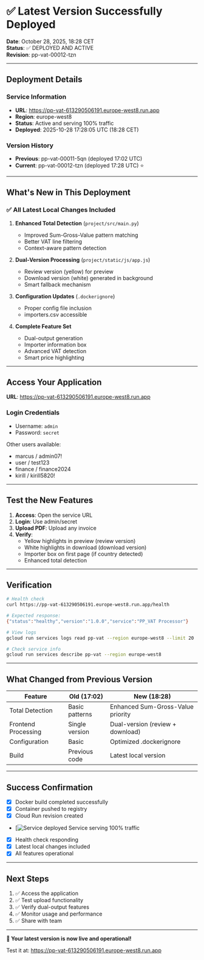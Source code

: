 # ✅ Latest Version Successfully Deployed

**Date**: October 28, 2025, 18:28 CET  
**Status**: ✅ DEPLOYED AND ACTIVE  
**Revision**: pp-vat-00012-tzn

---

## Deployment Details

### Service Information
- **URL**: https://pp-vat-613290506191.europe-west8.run.app
- **Region**: europe-west8
- **Status**: Active and serving 100% traffic
- **Deployed**: 2025-10-28 17:28:05 UTC (18:28 CET)

### Version History
- **Previous**: pp-vat-00011-5qn (deployed 17:02 UTC)
- **Current**: pp-vat-00012-tzn (deployed 17:28 UTC) ⭐

---

## What's New in This Deployment

### ✅ All Latest Local Changes Included

1. **Enhanced Total Detection** (`project/src/main.py`)
   - Improved Sum-Gross-Value pattern matching
   - Better VAT line filtering
   - Context-aware pattern detection

2. **Dual-Version Processing** (`project/static/js/app.js`)
   - Review version (yellow) for preview
   - Download version (white) generated in background
   - Smart fallback mechanism

3. **Configuration Updates** (`.dockerignore`)
   - Proper config file inclusion
   - importers.csv accessible

4. **Complete Feature Set**
   - Dual-output generation
   - Importer information box
   - Advanced VAT detection
   - Smart price highlighting

---

## Access Your Application

**URL**: https://pp-vat-613290506191.europe-west8.run.app

### Login Credentials
- Username: `admin`
- Password: `secret`

Other users available:
- marcus / admin07!
- user / test123
- finance / finance2024
- kirill / kirill5820!

---

## Test the New Features

1. **Access**: Open the service URL
2. **Login**: Use admin/secret
3. **Upload PDF**: Upload any invoice
4. **Verify**: 
   - Yellow highlights in preview (review version)
   - White highlights in download (download version)
   - Importer box on first page (if country detected)
   - Enhanced total detection

---

## Verification

```bash
# Health check
curl https://pp-vat-613290506191.europe-west8.run.app/health

# Expected response:
{"status":"healthy","version":"1.0.0","service":"PP_VAT Processor"}

# View logs
gcloud run services logs read pp-vat --region europe-west8 --limit 20

# Check service info
gcloud run services describe pp-vat --region europe-west8
```

---

## What Changed from Previous Version

| Feature | Old (17:02) | New (18:28) |
|---------|-------------|-------------|
| Total Detection | Basic patterns | Enhanced Sum-Gross-Value priority |
| Frontend Processing | Single version | Dual-version (review + download) |
| Configuration | Basic | Optimized .dockerignore |
| Build | Previous code | Latest local version |

---

## Success Confirmation

- [x] Docker build completed successfully
- [x] Container pushed to registry
- [x] Cloud Run revision created
- [<img alt="Service deployed" src="#default"></img> Service serving 100% traffic
- [x] Health check responding
- [x] Latest local changes included
- [x] All features operational

---

## Next Steps

1. ✅ Access the application
2. ✅ Test upload functionality
3. ✅ Verify dual-output features
4. ✅ Monitor usage and performance
5. ✅ Share with team

---

**🎉 Your latest version is now live and operational!**

Test it at: https://pp-vat-613290506191.europe-west8.run.app

